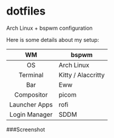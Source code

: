 # dotfiles
Arch Linux + bspwm configuration

Here is some details about my setup: 

|       WM      |         bspwm         |
|:-------------:|-----------------------|
|       OS      |        Arch Linux     |
|    Terminal   |   Kitty / Alaccritty  |
|      Bar      |          Eww          |
|   Compositor  |         picom         |
| Launcher Apps |          rofi         |
| Login Manager |          SDDM         |

###Screenshot

